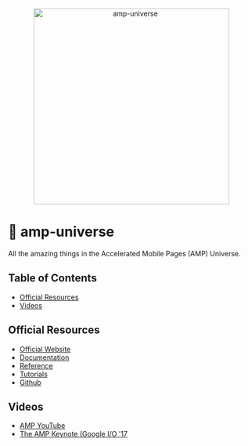 <p align="center">
  <br>
  <img width="400" src="https://rawgit.com/jeffjose/amp-universe/master/logo-blue.png" alt="amp-universe">
  <br>
</p>


🌌 amp-universe
===============

All the amazing things in the Accelerated Mobile Pages (AMP) Universe.

## Table of Contents
- [Official Resources](#official-resources)
- [Videos](#videos)


## Official Resources
* [Official Website](https://ampproject.org)
* [Documentation](https://ampproject.org/docs/)
* [Reference](https://ampproject.org/docs/reference/components)
* [Tutorials](https://ampproject.org/docs/tutorials/create)
* [Github](https://github.com/ampproject/amphtml)

## Videos
* [AMP YouTube](https://www.youtube.com/c/TheAMPProject)
* [The AMP Keynote (Google I/O '17](://www.youtube.com/watch?v=BGyF5Uh3w1M)
